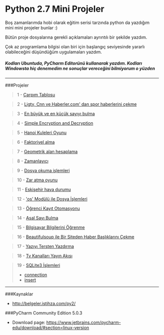 # Python 2.7 Mini Projeler

Boş zamanlarımda hobi olarak eğitim serisi tarzında python da yazdığım mini mini projeler bunlar :)

Bütün proje dosyalarına gerekli açıklamaları ayrıntılı bir şekilde yazdım.

Çok az programlama bilgisi olan biri için başlangıç seviyesinde yararlı olabileceğini düşündüğüm uygulamaları yazdım.

##### Kodları Ubuntuda, PyCharm Editorünü kullanarak yazdım. Kodları Windowsta hiç denemedim ne sonuçlar vereceğini bilmiyorum o yüzden

---------------------------------------------------------------------------------------------------------------------------

###Projeler

> 1 - [Çarpım Tablosu](https://github.com/ozcaan11/python_mini_projeler/blob/master/%5BProje%20-%201%5D%20%C3%87arp%C4%B1m%20Tablosu/1.py)

> 2 - [Ligtv, Cnn ve Haberler.com' dan spor haberlerini çekme](https://github.com/ozcaan11/python_mini_projeler/tree/master/%5BProje%20-%202%5D%20Ligtv'den%20Haber%20%C3%87ekme)

> 3 - [En büyük ve en küçük sayıyı bulma](https://github.com/ozcaan11/python_mini_projeler/blob/master/%5BProje%20-%203%5D%20En%20B%C3%BCy%C3%BCk%20ve%20En%20K%C3%BC%C3%A7%C3%BCk%20Say%C4%B1y%C4%B1%20Bulma/1.py)

> 4 - [Simple Encryption and Decryption](https://github.com/ozcaan11/python_mini_projeler/blob/master/%5BProje%20-%204%5D%20Simple%20Encryption%20and%20Decryption/simple_encr_decr.py)

> 5 - [Hanoi Kuleleri Oyunu](https://github.com/ozcaan11/python_mini_projeler/blob/master/%5BProje%20-%205%5D%20Hanoi%20Kuleleri%20Oyunu/hanoi.py)

> 6 - [Faktoriyel alma](https://github.com/ozcaan11/python_mini_projeler/blob/master/%5BProje%20-%206%5D%20Faktoriyel%20Alma/fact.py)

> 7 - [Geometrik alan hesaplama](https://github.com/ozcaan11/python_mini_projeler/blob/master/%5BProje%20-%207%5D%20Geometrik%20%C5%9Eekillerin%20Alanlar%C4%B1n%C4%B1%20Hesaplama/1.py)

> 8 - [Zamanlayıcı](https://github.com/ozcaan11/python_mini_projeler/blob/master/%5BProje%20-%208%5D%20Zamanlayıcı/zamanlayici.py)

> 9 - [Dosya okuma işlemleri](https://github.com/ozcaan11/python_mini_projeler/blob/master/%5BProje%20-%209%5D%20Dosya%20Okuma/dosya_okuma.py)

> 10 - [Zar atma oyunu](https://github.com/ozcaan11/python_mini_projeler/blob/master/%5BProje%20-%2010%5D%20Zar%20Oyunu/zar.py)

> 11 - [Eskişehir hava durumu](https://github.com/ozcaan11/python_mini_projeler/blob/master/%5BProje%20-%2011%5D%20Eski%C5%9Fehir%20Hava%20Durumu/hava.py)

> 12 - ['os' Modülü ile Dosya İşlemleri](https://github.com/ozcaan11/python_mini_projeler/blob/master/%5BProje%20-%2012%5D%20'os'%20Mod%C3%BCl%C3%BC%20ile%20Dosya%20%C4%B0%C5%9Flemleri/1.py)

> 13 - [Öğrenci Kayıt Otomasyonu](https://github.com/ozcaan11/python_mini_projeler/blob/master/%5BProje%20-%2013%5D%20%C3%96%C4%9Frenci%20Kay%C4%B1t%20Otomasyonu/1.py)

> 14 - [Asal Sayı Bulma](https://github.com/ozcaan11/python_mini_projeler/blob/master/%5BProje%20-%2014%5D%20Asal%20Say%C4%B1%20Bulma/1.py)

> 15 - [Bilgisayar Bilgilerini Öğrenme](https://github.com/ozcaan11/python_mini_projeler/blob/master/%5BProje%20-%2015%5D%20Bilgisayar%20Bilgilerini%20%C3%96%C4%9Frenme/1.py)

> 16 - [Beautifulsoup ile Bir Siteden Haber Başlıklarını Çekme](https://github.com/ozcaan11/python_mini_projeler/blob/master/%5BProje%20-%2016%5D%20Beautifulsoup%20ile%20Sitelerden%20Haber%20Ba%C5%9Fl%C4%B1klar%C4%B1n%C4%B1%20%C3%87ekme/1.py)

> 17 - [Yazıyı Tersten Yazdırma](https://github.com/ozcaan11/python_mini_projeler/blob/master/%5BProje%20-%2017%5D%20Yaz%C4%B1y%C4%B1%20Tersten%20Yazd%C4%B1rma/1.py)

> 18 - [Tv Kanalları Yayın Akışı](https://github.com/ozcaan11/python_mini_projeler/blob/master/%5BProje%20-%2018%5D%20TV%20Kanallar%C4%B1%20Yay%C4%B1n%20Ak%C4%B1%C5%9F%C4%B1/1.py)

> 19 - [SQLite3 İşlemleri](https://github.com/ozcaan11/python_mini_projeler/tree/master/%5BProje%20-%2019%5D%20Sqlite3%20SELECT%2C%20INSERT%2C%20DELETE%2C%20UPDATE%20i%C5%9Flemleri)
  > - [connection](https://github.com/ozcaan11/python_mini_projeler/blob/master/%5BProje%20-%2019%5D%20Sqlite3%20%C4%B0%C5%9Flemleri/CONNECTION.py)
  > - [insert](https://github.com/ozcaan11/python_mini_projeler/blob/master/%5BProje%20-%2019%5D%20Sqlite3%20%C4%B0%C5%9Flemleri/INSERT.py)

---------------------------------------------------------------------------------------------------------------------------


###Kaynaklar

- http://belgeler.istihza.com/py2/

###PyCharm Community Edition 5.0.3
- Download page: https://www.jetbrains.com/pycharm-edu/download/#section=linux-version
